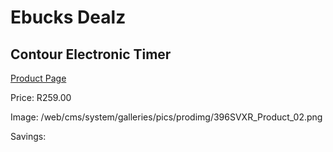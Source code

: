 
# Ebucks Dealz
## Contour Electronic Timer
[Product Page](https://www.ebucks.com/web/shop/productSelected.do?prodId=1058668175&catId=714962196)

Price: R259.00

Image: /web/cms/system/galleries/pics/prodimg/396SVXR_Product_02.png

Savings: 


	